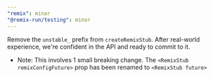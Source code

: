 ```yaml
---
"remix": minor
"@remix-run/testing": minor
---
```


Remove the `unstable_` prefix from `createRemixStub`. After real-world experience, we're confident in the API and ready to commit to it.
* Note: This involves 1 small breaking change.  The `<RemixStub remixConfigFuture>` prop has been renamed to `<RemixStub future>`
